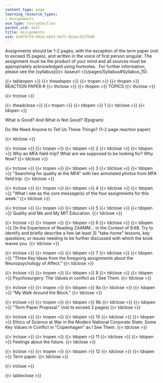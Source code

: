 ```yaml
---
content_type: page
learning_resource_types:
- Assignments
ocw_type: CourseSection
parent_uid: null
title: Assignments
uid: 6a978759-093a-e843-9a75-0a3ac252f0d6
---
```


Assignments should be 1-2 pages, with the exception of the term paper (not to exceed 15 pages), and written in the voice of first person singular. The assignment must be the product of your mind and all sources must be appropriately acknowledged using footnotes.  For further information, please see the [syllabus]({{< baseurl >}}/pages/Syllabus#Syllabus_15).

{{< tableopen >}}
{{< theadopen >}}
{{< tropen >}}
{{< thopen >}}
REACTION PAPER #
{{< thclose >}}
{{< thopen >}}
TOPICS
{{< thclose >}}

{{< trclose >}}

{{< theadclose >}}
{{< tropen >}}
{{< tdopen >}}
1
{{< tdclose >}}
{{< tdopen >}}


What is Good? And What is Not Good? (Epigram)

Do We Need Anyone to Tell Us These Things? (1–2 page reaction paper)


{{< tdclose >}}

{{< trclose >}}
{{< tropen >}}
{{< tdopen >}}
2
{{< tdclose >}}
{{< tdopen >}}
Why an MFA field-trip? What are we supposed to be looking for? Why Now?
{{< tdclose >}}

{{< trclose >}}
{{< tropen >}}
{{< tdopen >}}
3
{{< tdclose >}}
{{< tdopen >}}
"Searching for quality at the MFA" with two annotated photos from MFA field trip.
{{< tdclose >}}

{{< trclose >}}
{{< tropen >}}
{{< tdopen >}}
4
{{< tdclose >}}
{{< tdopen >}}
"What I see as the core message(s) of the four assignments for this week."
{{< tdclose >}}

{{< trclose >}}
{{< tropen >}}
{{< tdopen >}}
5
{{< tdclose >}}
{{< tdopen >}}
Quality and Me and My MIT Education.
{{< tdclose >}}

{{< trclose >}}
{{< tropen >}}
{{< tdopen >}}
6
{{< tdclose >}}
{{< tdopen >}}
On the Experience of Reading ZAAMM... in the Context of 9.68. Try to identify and briefly describe a few (at least 3) "take-home" lessons, key questions, or issues needing to be further discussed with which the book leaves you.
{{< tdclose >}}

{{< trclose >}}
{{< tropen >}}
{{< tdopen >}}
7
{{< tdclose >}}
{{< tdopen >}}
"Three Key Ideas from the foregoing assignments about the Neuropsychology of Affect."
{{< tdclose >}}

{{< trclose >}}
{{< tropen >}}
{{< tdopen >}}
8
{{< tdclose >}}
{{< tdopen >}}
Psychosurgery: The Values in conflict as I See Them.
{{< tdclose >}}

{{< trclose >}}
{{< tropen >}}
{{< tdopen >}}
9a
{{< tdclose >}}
{{< tdopen >}}
"My Walk Around the Block."
{{< tdclose >}}

{{< trclose >}}
{{< tropen >}}
{{< tdopen >}}
9b
{{< tdclose >}}
{{< tdopen >}}
"Term Paper Proposal." (not to exceed 2 pages)
{{< tdclose >}}

{{< trclose >}}
{{< tropen >}}
{{< tdopen >}}
10
{{< tdclose >}}
{{< tdopen >}}
Ethics of Science at War in the Modern National Corporate State: Some Key Values in Conflict in "Copenhagen" as I See Them.
{{< tdclose >}}

{{< trclose >}}
{{< tropen >}}
{{< tdopen >}}
11
{{< tdclose >}}
{{< tdopen >}}
Feelings about the future.
{{< tdclose >}}

{{< trclose >}}
{{< tropen >}}
{{< tdopen >}}
12
{{< tdclose >}}
{{< tdopen >}}
Term paper.
{{< tdclose >}}

{{< trclose >}}

{{< tableclose >}}